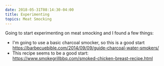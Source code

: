 ```yaml
---
date: 2018-05-31T08:14:30-04:00
title: Experimenting
topics: Meat Smocking
---
```


Going to start experimenting on meat smocking and I found a few things:

+ I'm going to use a basic charcoal smocker, so this is a good start <https://barbecuebible.com/2014/09/09/guide-charcoal-water-smokers/>
+ This recipe seems to be a good start: <https://www.smokegrillbbq.com/smoked-chicken-breast-recipe.html>

